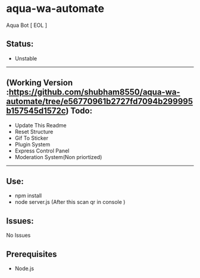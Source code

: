 # aqua-wa-automate
Aqua Bot [ EOL ]


Status:
-
- Unstable
---
(Working Version :https://github.com/shubham8550/aqua-wa-automate/tree/e56770961b2727fd7094b299995b157545d1572c)
Todo:
-
- Update This Readme
- Reset Structure
- Gif To Sticker
- Plugin System
- Express Control Panel
- Moderation System(Non priortized)

---

Use:
-
- npm install
- node server.js
(After this scan qr in console )
  

  
Issues:
  -
  No Issues
  
 ## Prerequisites
 - Node.js


